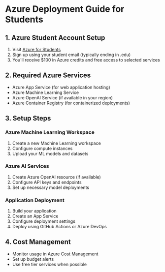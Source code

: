# Azure Deployment Guide for Students

## 1. Azure Student Account Setup
1. Visit [Azure for Students](https://azure.microsoft.com/free/students)
2. Sign up using your student email (typically ending in .edu)
3. You'll receive $100 in Azure credits and free access to selected services

## 2. Required Azure Services
- Azure App Service (for web application hosting)
- Azure Machine Learning Service
- Azure OpenAI Service (if available in your region)
- Azure Container Registry (for containerized deployments)

## 3. Setup Steps

### Azure Machine Learning Workspace
1. Create a new Machine Learning workspace
2. Configure compute instances
3. Upload your ML models and datasets

### Azure AI Services
1. Create Azure OpenAI resource (if available)
2. Configure API keys and endpoints
3. Set up necessary model deployments

### Application Deployment
1. Build your application
2. Create an App Service
3. Configure deployment settings
4. Deploy using GitHub Actions or Azure DevOps

## 4. Cost Management
- Monitor usage in Azure Cost Management
- Set up budget alerts
- Use free tier services when possible
